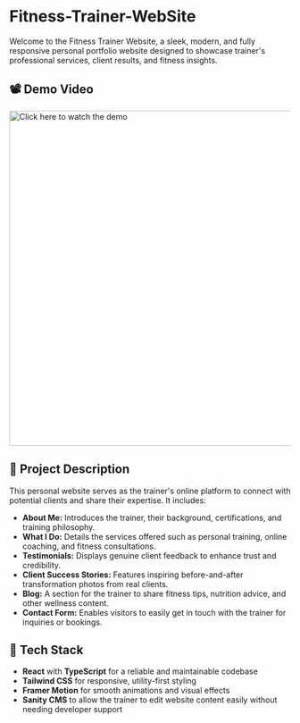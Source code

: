 # Fitness-Trainer-WebSite

Welcome to the Fitness Trainer Website, a sleek, modern, and fully responsive personal portfolio website designed to showcase trainer's professional services, client results, and fitness insights.

## 📽️ Demo Video

<a href="https://drive.google.com/file/d/1hrp161S1W_SOiW4wzos5ymyCNjAVuaA2/view?usp=sharing" target="_blank">
  <img src="backend/public/userProfiles/demoPreview.png" alt="Click here to watch the demo" width="600">
</a>

## 📝 Project Description

This personal website serves as the trainer's online platform to connect with potential clients and share their expertise. It includes:

- **About Me:** Introduces the trainer, their background, certifications, and training philosophy.
- **What I Do:** Details the services offered such as personal training, online coaching, and fitness consultations.
- **Testimonials:** Displays genuine client feedback to enhance trust and credibility.
- **Client Success Stories:** Features inspiring before-and-after transformation photos from real clients.
- **Blog:** A section for the trainer to share fitness tips, nutrition advice, and other wellness content.
- **Contact Form:** Enables visitors to easily get in touch with the trainer for inquiries or bookings.

## 🚀 Tech Stack

- **React** with **TypeScript** for a reliable and maintainable codebase
- **Tailwind CSS** for responsive, utility-first styling
- **Framer Motion** for smooth animations and visual effects
- **Sanity CMS** to allow the trainer to edit website content easily without needing developer support
